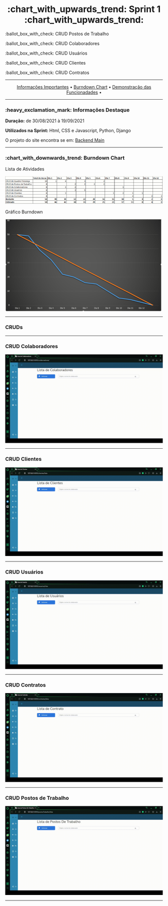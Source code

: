 <h1 align="center">:chart_with_upwards_trend: Sprint 1 :chart_with_upwards_trend:</h1>
<p align="center">
<p>:ballot_box_with_check: CRUD Postos de Trabalho </p>
<p>:ballot_box_with_check: CRUD Colaboradores </p>
<p>:ballot_box_with_check: CRUD Usuários </p>
<p>:ballot_box_with_check: CRUD Clientes </p>
<p>:ballot_box_with_check: CRUD Contratos </p>
</p>
<hr>
<p align="center">
  <a href =""> Informações Importantes</a>  • 
  <a href =""> Burndown Chart</a>  • 
  <a href =""> Demonstração das Funcionadades</a>  • 
</p>
<hr>

<h3>:heavy_exclamation_mark: Informações Destaque</h3>
<p><strong> Duração:</strong> de 30/08/2021 à 19/09/2021</p>
<p><strong> Utilizados na Sprint: </strong>Html, CSS e Javascript, Python, Django</p>
<p> O projeto do site encontra se em: <a href="https://github.com/gbrramos/API_ADS_2021_2/tree/main/backend">Backend Main</a>
<hr>


<h3>:chart_with_downwards_trend: Burndown Chart </h3>
<p>Lista de Atividades</p>
<img src="https://github.com/gbrramos/API_ADS_2021_2/blob/main/Documentacao/Burndowns/listaDeTarefas_sprint1.png" width="900"/>
<p>Gráfico Burndown</p>
<img src="https://github.com/gbrramos/API_ADS_2021_2/blob/main/Documentacao/Burndowns/sprint1_burndown.png" width="500"/>
<hr>

<h3>CRUDs</h3>
<p></p>
<p></p>
<hr>
<h3> CRUD Colaboradores</h3>
<img src="https://github.com/gbrramos/API_ADS_2021_2/blob/main/Sprint1/Gifs/Coloboradores.gif"/>
<hr>
<h3>CRUD Clientes</h3>
<img src="https://github.com/gbrramos/API_ADS_2021_2/blob/main/Sprint1/Gifs/Clientes.gif"/>
<hr>
<h3>CRUD Usuários</h3>
<img src="https://github.com/gbrramos/API_ADS_2021_2/blob/main/Sprint1/Gifs/Usuario.gif"/>
<hr>
<h3>CRUD Contratos</h3>
<img src="https://github.com/gbrramos/API_ADS_2021_2/blob/main/Sprint1/Gifs/Contratos.gif"/>
<hr>
<h3>CRUD Postos de Trabalho</h3>
<img src="https://github.com/gbrramos/API_ADS_2021_2/blob/main/Sprint1/Gifs/Postos-de-Trabalho.gif"/>
<hr>

